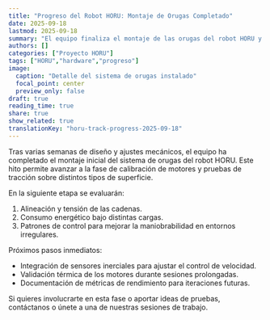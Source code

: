 ```yaml
---
title: "Progreso del Robot HORU: Montaje de Orugas Completado"
date: 2025-09-18
lastmod: 2025-09-18
summary: "El equipo finaliza el montaje de las orugas del robot HORU y comienza la fase de pruebas de control y tracción."
authors: []
categories: ["Proyecto HORU"]
tags: ["HORU","hardware","progreso"]
image:
  caption: "Detalle del sistema de orugas instalado"
  focal_point: center
  preview_only: false
draft: true
reading_time: true
share: true
show_related: true
translationKey: "horu-track-progress-2025-09-18"
---
```


Tras varias semanas de diseño y ajustes mecánicos, el equipo ha completado el montaje inicial del sistema de orugas del robot HORU. Este hito permite avanzar a la fase de calibración de motores y pruebas de tracción sobre distintos tipos de superficie.

<!--more-->

En la siguiente etapa se evaluarán:

1. Alineación y tensión de las cadenas.
2. Consumo energético bajo distintas cargas.
3. Patrones de control para mejorar la maniobrabilidad en entornos irregulares.

Próximos pasos inmediatos:
- Integración de sensores inerciales para ajustar el control de velocidad.
- Validación térmica de los motores durante sesiones prolongadas.
- Documentación de métricas de rendimiento para iteraciones futuras.

Si quieres involucrarte en esta fase o aportar ideas de pruebas, contáctanos o únete a una de nuestras sesiones de trabajo.
